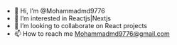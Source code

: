 - 👋 Hi, I’m @Mohammadmd9776
- 👀 I’m interested in Reactjs|Nextjs
- 💞️ I’m looking to collaborate on React projects
- 📫 How to reach me Mohammadmd9776@gmail.com

<!---
Mohammadmd9776/Mohammadmd9776 is a ✨ special ✨ repository because its `README.md` (this file) appears on your GitHub profile.
You can click the Preview link to take a look at your changes.
--->
